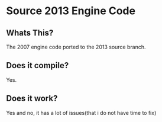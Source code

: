 # Source 2013 Engine Code
## Whats This?
The 2007 engine code ported to the 2013 source branch.
## Does it compile?
Yes.
## Does it work?
Yes and no, it has a lot of issues(that i do not have time to fix)
